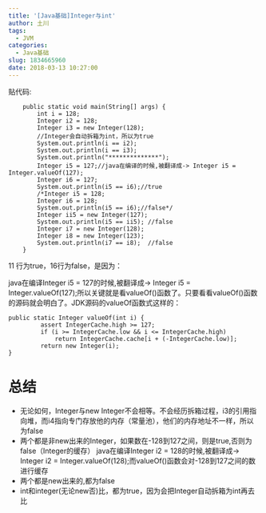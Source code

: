 ```yaml
---
title: '[Java基础]Integer与int'
author: 土川
tags:
  - JVM
categories:
  - Java基础
slug: 1834665960
date: 2018-03-13 10:27:00
---
```

贴代码:
<!--more-->
```
    public static void main(String[] args) {
        int i = 128;
        Integer i2 = 128;
        Integer i3 = new Integer(128);
        //Integer会自动拆箱为int，所以为true
        System.out.println(i == i2);
        System.out.println(i == i3);
        System.out.println("**************");
        Integer i5 = 127;//java在编译的时候,被翻译成-> Integer i5 = Integer.valueOf(127);
        Integer i6 = 127;
        System.out.println(i5 == i6);//true
        /*Integer i5 = 128;
        Integer i6 = 128;
        System.out.println(i5 == i6);//false*/        
        Integer ii5 = new Integer(127);
        System.out.println(i5 == ii5); //false
        Integer i7 = new Integer(128);
        Integer i8 = new Integer(123);
        System.out.println(i7 == i8);  //false
    }
```
11 行为true，16行为false，是因为：

java在编译Integer i5 = 127的时候,被翻译成-> Integer i5 = Integer.valueOf(127);所以关键就是看valueOf()函数了。只要看看valueOf()函数的源码就会明白了。JDK源码的valueOf函数式这样的：


```
public static Integer valueOf(int i) {
         assert IntegerCache.high >= 127;
         if (i >= IntegerCache.low && i <= IntegerCache.high)
             return IntegerCache.cache[i + (-IntegerCache.low)];
         return new Integer(i);
}
```
# 总结
* 无论如何，Integer与new Integer不会相等。不会经历拆箱过程，i3的引用指向堆，而i4指向专门存放他的内存（常量池），他们的内存地址不一样，所以为false
* 两个都是非new出来的Integer，如果数在-128到127之间，则是true,否则为false（Integer的缓存）
java在编译Integer i2 = 128的时候,被翻译成-> Integer i2 = Integer.valueOf(128);而valueOf()函数会对-128到127之间的数进行缓存
* 两个都是new出来的,都为false
* int和integer(无论new否)比，都为true，因为会把Integer自动拆箱为int再去比